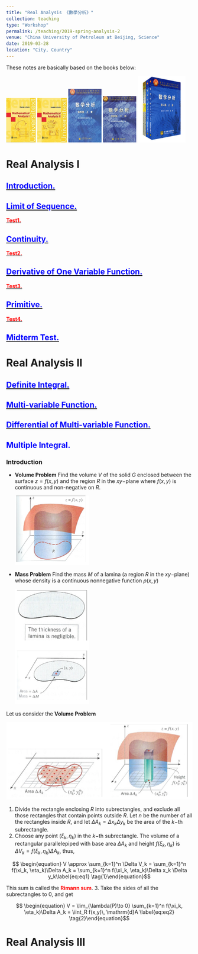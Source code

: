 ```yaml
---
title: "Real Analysis 《數學分析》"
collection: teaching
type: "Workshop"
permalink: /teaching/2019-spring-analysis-2
venue: "China University of Petroleum at Beijing, Science"
date: 2019-03-28
location: "City, Country"
---
```


These notes are basically based on the books below:

<img src="/images/zorich1.png" width = "80" height = "120">
<img src="/images/zorich2.png" width = "80" height = "120">
<img src="/images/huadongtext1.png" width = "90" height = "145">
<img src="/images/huadongtext2.png" width = "90" height = "125">
<img src="/images/fudantext.png" width = "130" height = "180">


Real Analysis I
======
## [<span style="color:blue">**Introduction.**</span>](http://wuguoning.github.io/files/introduction.pdf)
## [<span style="color:blue">**Limit of Sequence.**</span>](http://wuguoning.github.io/files/limits.pdf)
[<span style="color:red">**Test1.**</span>](http://wuguoning.github.io/files/test1.pdf)
## [<span style="color:blue">**Continuity.**</span>](http://wuguoning.github.io/files/continuity.pdf)
[<span style="color:red">**Test2.**</span>](http://wuguoning.github.io/files/test2.pdf)
## [<span style="color:blue">**Derivative of One Variable Function.**</span>](http://wuguoning.github.io/files/derivative.pdf)
[<span style="color:red">**Test3.**</span>](http://wuguoning.github.io/files/test3.pdf)
## [<span style="color:blue">**Primitive.**</span>](http://wuguoning.github.io/files/primitive.pdf)
[<span style="color:red">**Test4.**</span>](http://wuguoning.github.io/files/test4.pdf)
## [<span style="color:blue">**Midterm Test.**</span>](http://wuguoning.github.io/files/midtermtest18-19-1.pdf)

Real Analysis II
======
## [<span style="color:blue">**Definite Integral.**</span>](http://wuguoning.github.io/files/integral.pdf)
## [<span style="color:blue">**Multi-variable Function.**</span>](http://wuguoning.github.io/files/mul_var_fun.pdf)
## [<span style="color:blue">**Differential of Multi-variable Function.**</span>](http://wuguoning.github.io/files/diff_multi_var.pdf)
## <span style="color:blue">**Multiple Integral.**</span>
### Introduction 
* **Volume Problem** Find the volume $V$ of the solid $G$ enclosed between the surface $z = f(x,y)$ and the region $R$ in the $xy-$plane where $f(x,y)$ is continuous and non-negative on $R$.

   <img src="/images/multi_int_vol1.png" alt="drawing" width = "200"/>
* **Mass Problem** Find the mass $M$ of a lamina (a region $R$ in the $xy-$plane) whose density is a continuous nonnegative function $\rho(x,y)$

    <img src="/images/mul_int_mass1.png" alt="drawing" width = "200"/>

Let us consider the **Volume Problem**

  <img src="/images/mul_int_vol2.png" alt="drawing" width = "600"/>

1. Divide the rectangle enclosing $R$ into subrectangles, and exclude all those rectangles that contain points outside $R$. Let $n$ be the number of all the rectangles inside $R$, and let $\Delta A_k = \Delta x_k \Delta y_k$ be the area of the $k-$th subrectangle.
2. Choose any point $(\xi_k, \eta_k)$ in the $k-$th subrectangle. The volume of a rectangular parallelepiped with base area $\Delta A_k$ and height $f(\xi_k, \eta_k)$ is $\Delta V_k = f(\xi_k, \eta_k)\Delta A_k$, thus,

$$ \begin{equation} V \approx \sum_{k=1}^n \Delta V_k = \sum_{k=1}^n f(\xi_k, \eta_k)\Delta A_k = \sum_{k=1}^n f(\xi_k, \eta_k)\Delta x_k \Delta y_k\label{eq:eq1} \tag{1}\end{equation}$$

This sum is called the <span style="color:red">**Rimann sum**</span>.
3. Take the sides of all the subrectangles to 0, and get 

$$ \begin{equation} V = \lim_{\lambda(P)\to 0} \sum_{k=1}^n f(\xi_k, \eta_k)\Delta A_k = \iint_R f(x,y)\, \mathrm{d}A \label{eq:eq2} \tag{2}\end{equation}$$











Real Analysis III
======


